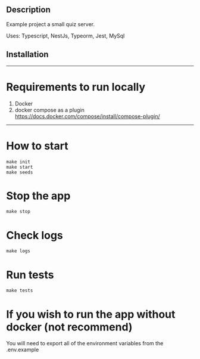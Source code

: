 ## Description

Example project a small quiz server. 

Uses: Typescript, NestJs, Typeorm, Jest, MySql 

## Installation

---

# Requirements to run locally

1. Docker
2. docker compose as a plugin  https://docs.docker.com/compose/install/compose-plugin/

---

# How to start

```shell
make init
make start
make seeds 
```

# Stop the app

```shell
make stop
```

# Check logs

```shell
make logs
```

# Run tests

```shell
make tests
```

# If you wish to run the app without docker (not recommend)

You will need to export all of the environment variables from the .env.example


